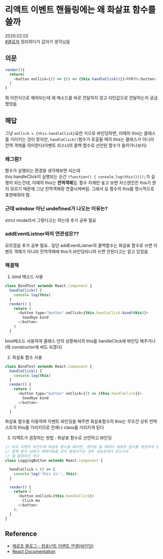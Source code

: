 # 리액트 이벤트 핸들링에는 왜 화살표 함수를 쓸까

2020.02.02  
[#클로저](../javascript/closure.md) 정리하다가 갑자기 생각났음  

## 의문
```javascript
render(){
  return(
    <button onClick={() => {() => {this.handleClick()}}>더하기</button>
  )
}
```
뭐 이런식으로 해야되는데 왜 메소드를 바로 전달하지 않고 리턴값으로 전달하는지 궁금했었음  

## 해답

그냥 `onClick = {this.handleClick}`요런 식으로 바인딩하면, 이때의 this는 클래스를 가리키는 것이 맞지만, `handleClick()`함수가 호출될 때의 this는 클래스가 아니라 전역 객체를 의미한다(이벤트 리스너의 콜백 함수로 선언된 함수가 들어가나보지) 

### 왜그럼?
함수가 실행되는 환경을 생각해보면 되는데  
this.handleClick이 실행되는 순간 `(function() { console.log(this)})();`가 실행이 되는건데, 이때의 this는 **전역객체**임. 함수 자체만 놓고 보면 자스엔진은 this가 뭔지 모르기 때문에 그냥 전역객체랑 연결시켜버림. 그래서 요 함수의 this를 명시적으로 표현해줘야 함.

### 근데 window 아닌 undefined가 나오는 이유는?  
strict mode라서 그렇다고는 하는데 추가 공부 필요

### addEventListner와의 연관성은??
모르겠음 추가 공부 필요.. 일단 addEventListner의 콜백함수는 화살표 함수로 쓰면 이벤트 객체가 아니라 전역객체에 this가 바인딩되니까 쓰면 안된다고는 알고 있었음

### 해결책

1. bind 메소드 사용
```javascript
class BindTest extends React.Component {
  handleClick() {
    console.log(this)
  }
  render() {
    return (
      <button type="button" onClick={this.handleClick.bind(this)}>
        Goodbye bind
      </button>
    )
  }
```
bind메소드 사용하여 클래스 안의 상황에서의 this를 handleClick에 바인딩 해주거나(뭐 constructor에 써도 되겠다)

2. 화살표 함수 사용
```javascript
class BindTest extends React.Component {
  handleClick() {
    console.log(this)
  }
  render() {
    return (
      <button type="button" onClick={() => {this.handleClick}}>
        Goodbye bind
      </button>
    )
  }
```
화살표 함수를 이용하여 이벤트 바인딩을 해주면 화살표함수의 this는 무조건 상위 컨텍스트의 this를 가리키므로 언제나 class를 가리키게 된다

3. 리액트가 권장하는 방법 : 화살표 함수로 선언하고 바인딩

```javascript
// 바로 이벤트 바인드에 화살표 함수를 때리면, 랜더링 될 때마다 새로운 함수를 생성하게 됨
// 콜백 함수 내에서 재랜더링을 굳이 발생시키는 경우 성능문제가 있으므로
// 젤 깔끔하긴 하다
class LoggingButton extends React.Component {

  handleClick = () => {
    console.log('this is:', this);
  }

  render() {
    return (
      <button onClick={this.handleClick}>
        Click me
      </button>
    );
  }
}
```

## Reference
- [제로초 블로그 - 컴포넌트 이벤트 연결(바인딩)](https://www.zerocho.com/category/React/post/578232e7a479306028f43393)
- [React Documentation](https://ko.reactjs.org/docs/handling-events.html)